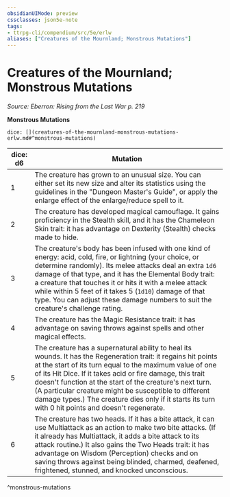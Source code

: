 ```yaml
---
obsidianUIMode: preview
cssclasses: json5e-note
tags:
- ttrpg-cli/compendium/src/5e/erlw
aliases: ["Creatures of the Mournland; Monstrous Mutations"]
---
```

# Creatures of the Mournland; Monstrous Mutations
*Source: Eberron: Rising from the Last War p. 219* 

**Monstrous Mutations**

`dice: [](creatures-of-the-mournland-monstrous-mutations-erlw.md#^monstrous-mutations)`

| dice: d6 | Mutation |
|----------|----------|
| 1 | The creature has grown to an unusual size. You can either set its new size and alter its statistics using the guidelines in the "Dungeon Master's Guide", or apply the enlarge effect of the enlarge/reduce spell to it. |
| 2 | The creature has developed magical camouflage. It gains proficiency in the Stealth skill, and it has the Chameleon Skin trait: it has advantage on Dexterity (Stealth) checks made to hide. |
| 3 | The creature's body has been infused with one kind of energy: acid, cold, fire, or lightning (your choice, or determine randomly). Its melee attacks deal an extra `1d6` damage of that type, and it has the Elemental Body trait: a creature that touches it or hits it with a melee attack while within 5 feet of it takes 5 (`1d10`) damage of that type. You can adjust these damage numbers to suit the creature's challenge rating. |
| 4 | The creature has the Magic Resistance trait: it has advantage on saving throws against spells and other magical effects. |
| 5 | The creature has a supernatural ability to heal its wounds. It has the Regeneration trait: it regains hit points at the start of its turn equal to the maximum value of one of its Hit Dice. If it takes acid or fire damage, this trait doesn't function at the start of the creature's next turn. (A particular creature might be susceptible to different damage types.) The creature dies only if it starts its turn with 0 hit points and doesn't regenerate. |
| 6 | The creature has two heads. If it has a bite attack, it can use Multiattack as an action to make two bite attacks. (If it already has Multiattack, it adds a bite attack to its attack routine.) It also gains the Two Heads trait: it has advantage on Wisdom (Perception) checks and on saving throws against being blinded, charmed, deafened, frightened, stunned, and knocked unconscious. |
^monstrous-mutations